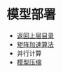 # 模型部署

* [返回上层目录](../README.md)
* [矩阵加速算法](matrix-acceleration-algorithm/matrix-acceleration-algorithm.md)
* 并行计算
* [模型压缩](model-compression/model-compression.md)
